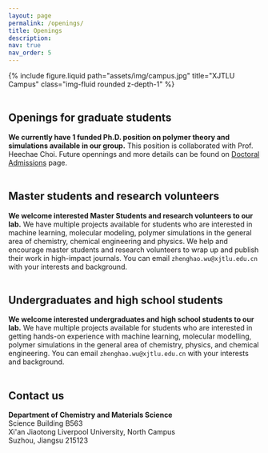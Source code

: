 ```yaml
---
layout: page
permalink: /openings/
title: Openings
description: 
nav: true
nav_order: 5
---
```


<div class="row">
    <div class="col-sm mt-3 mt-md-0">
        {% include figure.liquid path="assets/img/campus.jpg" title="XJTLU Campus" class="img-fluid rounded z-depth-1" %}
    </div>
</div>
<br>

## Openings for graduate students <br>
**We currently have 1 funded Ph.D. position on polymer theory and simulations available in our group.** This position is collaborated with Prof. Heechae Choi. Future opennings and more details can be found on [Doctoral Admissions](https://www.xjtlu.edu.cn/en/admissions/doctoral) page. <br><br>

## Master students and research volunteers
**We welcome interested Master Students and research volunteers to our lab.** We have multiple projects available for students who are interested in machine learning, molecular modeling, polymer simulations in the general area of chemistry, chemical engineering and physics. We help and encourage master students and research volunteers to wrap up and publish their work in high-impact journals. You can email `zhenghao.wu@xjtlu.edu.cn` with your interests and background.<br><br>

## Undergraduates and high school students<br>
**We welcome interested undergraduates and high school students to our lab.** We have multiple projects available for students who are interested in getting hands-on experience with machine learning, molecular modelling, polymer simulations in the general area of chemistry, physics, and chemical engineering. You can email `zhenghao.wu@xjtlu.edu.cn` with your interests and background.<br><br>

## Contact us <br>
**Department of Chemistry and Materials Science** <br>
Science Building B563 <br>
Xi'an Jiaotong Liverpool University, North Campus <br>
Suzhou, Jiangsu 215123 <br><br>
